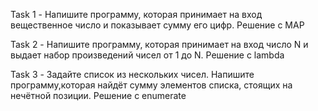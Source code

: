 Task 1 - Напишите программу, которая принимает на вход вещественное число и показывает сумму его цифр. Решение с MAP


Task 2 - Напишите программу, которая принимает на вход число N и выдает набор произведений чисел от 1 до N. Решение с lambda


Task 3 - Задайте список из нескольких чисел. Напишите программу,которая найдёт сумму элементов списка, стоящих на нечётной позиции. Решение с enumerate
